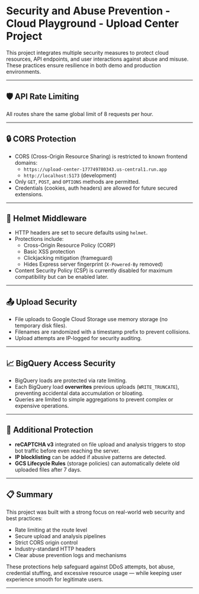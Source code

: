# Security and Abuse Prevention - Cloud Playground - Upload Center Project

This project integrates multiple security measures to protect cloud resources, API endpoints, and user interactions against abuse and misuse. These practices ensure resilience in both demo and production environments.

---

## 🛡️ API Rate Limiting

<!-- Each sensitive API route is individually protected with `express-rate-limit`, enforcing strict per-IP request limits:

| Route                | Limit      | Window |
| :------------------- | :--------- | :----- |
| `/api/products`      | 5 requests | 1 hour |
| `/api/sentiment`     | 5 requests | 1 hour |
| `/api/analyze-image` | 5 requests | 1 hour |
| `/api/analyze-text`  | 5 requests | 1 hour |
| `/api/upload-file`   | 5 uploads  | 1 hour |
| `/api/upload-json`   | 5 uploads  | 1 hour | -->

All routes share the same global limit of 8 requests per hour.

---

## 🔒 CORS Protection

- CORS (Cross-Origin Resource Sharing) is restricted to known frontend domains:
  - `https://upload-center-177749780343.us-central1.run.app`
  - `http://localhost:5173` (development)
- Only `GET`, `POST`, and `OPTIONS` methods are permitted.
- Credentials (cookies, auth headers) are allowed for future secured extensions.

---

## 🔐 Helmet Middleware

- HTTP headers are set to secure defaults using `helmet`.
- Protections include:
  - Cross-Origin Resource Policy (CORP)
  - Basic XSS protection
  - Clickjacking mitigation (frameguard)
  - Hides Express server fingerprint (`X-Powered-By` removed)
- Content Security Policy (CSP) is currently disabled for maximum compatibility but can be enabled later.

---

## 📤 Upload Security

- File uploads to Google Cloud Storage use memory storage (no temporary disk files).
- Filenames are randomized with a timestamp prefix to prevent collisions.
- Upload attempts are IP-logged for security auditing.

---

## 📈 BigQuery Access Security

- BigQuery loads are protected via rate limiting.
- Each BigQuery load **overwrites** previous uploads (`WRITE_TRUNCATE`), preventing accidental data accumulation or bloating.
- Queries are limited to simple aggregations to prevent complex or expensive operations.

---

## 🧠 Additional Protection

- **reCAPTCHA v3** integrated on file upload and analysis triggers to stop bot traffic before even reaching the server.
- **IP blocklisting** can be added if abusive patterns are detected.
- **GCS Lifecycle Rules** (storage policies) can automatically delete old uploaded files after 7 days.

---

## 📋 Summary

This project was built with a strong focus on real-world web security and best practices:

- Rate limiting at the route level
- Secure upload and analysis pipelines
- Strict CORS origin control
- Industry-standard HTTP headers
- Clear abuse prevention logs and mechanisms

These protections help safeguard against DDoS attempts, bot abuse, credential stuffing, and excessive resource usage — while keeping user experience smooth for legitimate users.

---
